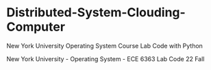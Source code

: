 # Distributed-System-Clouding-Computer

New York University Operating System Course Lab Code with Python

New York University - Operating System - ECE 6363 Lab Code 22 Fall
